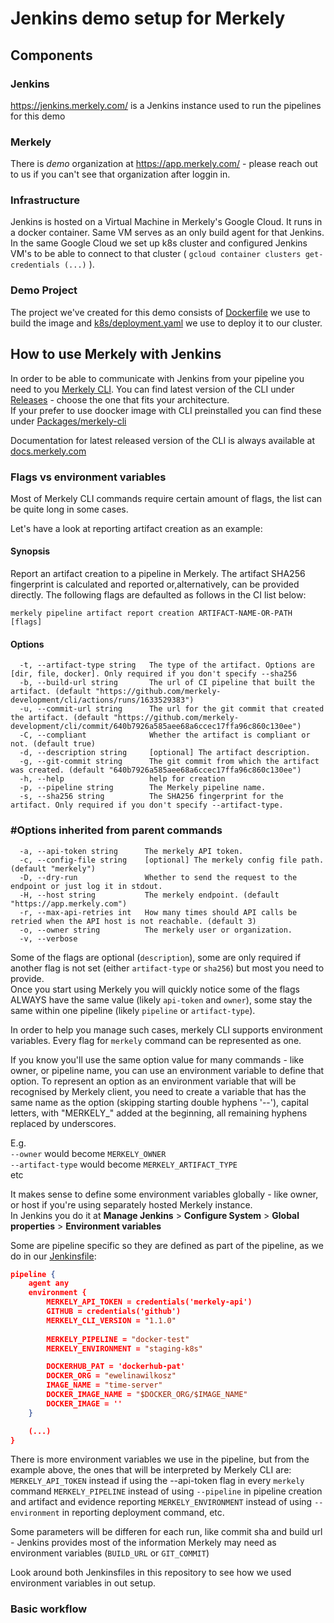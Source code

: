 # Jenkins demo setup for Merkely

## Components

### Jenkins

https://jenkins.merkely.com/ is a Jenkins instance used to run the pipelines for this demo

### Merkely

There is *demo* organization at https://app.merkely.com/ - please reach out to us if you can't see that organization after loggin in.

### Infrastructure

Jenkins is hosted on a Virtual Machine in Merkely's Google Cloud. It runs in a docker container. Same VM serves as an only build agent for that Jenkins.  
In the same Google Cloud we set up k8s cluster and configured Jenkins VM's to be able to connect to that cluster ( `gcloud container clusters get-credentials (...)` ).

### Demo Project

The project we've created for this demo consists of [Dockerfile](Dockerfile) we use to build the image and [k8s/deployment.yaml](k8s/deployment.yaml) we use to deploy it to our cluster.

## How to use Merkely with Jenkins

In order to be able to communicate with Jenkins from your pipeline you need to you [Merkely CLI](https://github.com/merkely-development/cli). You can find latest version of the CLI under [Releases](https://github.com/merkely-development/cli/releases) - choose the one that fits your architecture.  
If your prefer to use doocker image with CLI preinstalled you can find these under [Packages/merkely-cli](https://github.com/orgs/merkely-development/packages/container/package/merkely-cli)

Documentation for latest released version of the CLI is always available at [docs.merkely.com](https://docs.merkely.com/)

### Flags vs environment variables 

Most of Merkely CLI commands require certain amount of flags, the list can be quite long in some cases.  

Let's have a look at reporting artifact creation as an example:

#### Synopsis


   Report an artifact creation to a pipeline in Merkely. 
   The artifact SHA256 fingerprint is calculated and reported 
   or,alternatively, can be provided directly. 
   The following flags are defaulted as follows in the CI list below:

```
merkely pipeline artifact report creation ARTIFACT-NAME-OR-PATH [flags]
```

#### Options

```
  -t, --artifact-type string   The type of the artifact. Options are [dir, file, docker]. Only required if you don't specify --sha256
  -b, --build-url string       The url of CI pipeline that built the artifact. (default "https://github.com/merkely-development/cli/actions/runs/1633529383")
  -u, --commit-url string      The url for the git commit that created the artifact. (default "https://github.com/merkely-development/cli/commit/640b7926a585aee68a6ccec17ffa96c860c130ee")
  -C, --compliant              Whether the artifact is compliant or not. (default true)
  -d, --description string     [optional] The artifact description.
  -g, --git-commit string      The git commit from which the artifact was created. (default "640b7926a585aee68a6ccec17ffa96c860c130ee")
  -h, --help                   help for creation
  -p, --pipeline string        The Merkely pipeline name.
  -s, --sha256 string          The SHA256 fingerprint for the artifact. Only required if you don't specify --artifact-type.
```

### #Options inherited from parent commands

```
  -a, --api-token string      The merkely API token.
  -c, --config-file string    [optional] The merkely config file path. (default "merkely")
  -D, --dry-run               Whether to send the request to the endpoint or just log it in stdout.
  -H, --host string           The merkely endpoint. (default "https://app.merkely.com")
  -r, --max-api-retries int   How many times should API calls be retried when the API host is not reachable. (default 3)
  -o, --owner string          The merkely user or organization.
  -v, --verbose              
```
Some of the flags are optional (`description`), some are only required if another flag is not set (either `artifact-type` or `sha256`) but most you need to provide.  
Once you start using Merkely you will quickly notice some of the flags ALWAYS have the same value (likely `api-token` and `owner`), some stay the same within one pipeline (likely `pipeline` or `artifact-type`).

In order to help you manage such cases, merkely CLI supports environment variables. Every flag for `merkely` command can be represented as one. 

If you know you'll use the same option value for many commands - like owner, or pipeline name, you can use an environment variable to define that option.
To represent an option as an environment variable that will be recognised by Merkely client, you need to create a variable that has the same name as the option (skipping starting double hyphens '--'), capital letters, with "MERKELY_" added at the beginning, all remaining hyphens replaced by underscores.

E.g.  
`--owner` would become `MERKELY_OWNER`  
`--artifact-type` would become `MERKELY_ARTIFACT_TYPE`  
etc

It makes sense to define some environment variables globally - like owner, or host if you're using separately hosted Merkely instance.  
In Jenkins you do it at **Manage Jenkins** > **Configure System** > **Global properties** > **Environment variables** 

Some are pipeline specific so they are defined as part of the pipeline, as we do in our [Jenkinsfile](Jenkinsfile):

```json
pipeline {
    agent any
    environment {
        MERKELY_API_TOKEN = credentials('merkely-api')
        GITHUB = credentials('github')
        MERKELY_CLI_VERSION = "1.1.0"
        
        MERKELY_PIPELINE = "docker-test"
        MERKELY_ENVIRONMENT = "staging-k8s"

        DOCKERHUB_PAT = 'dockerhub-pat'
        DOCKER_ORG = "ewelinawilkosz"
        IMAGE_NAME = "time-server"
        DOCKER_IMAGE_NAME = "$DOCKER_ORG/$IMAGE_NAME"
        DOCKER_IMAGE = ''
    }

    (...)
}
```

There is more environment variables we use in the pipeline, but from the example above, the ones that will be interpreted by Merkely CLI are:  
`MERKELY_API_TOKEN` instead if using the --api-token flag in every `merkely` command
`MERKELY_PIPELINE` instead of using `--pipeline` in pipeline creation and artifact and evidence reporting
`MERKELY_ENVIRONMENT` instead of using `--environment` in reporting deployment command, etc.

Some parameters will be differen for each run, like commit sha and build url - Jenkins provides most of the information Merkely may need as environment variables (`BUILD_URL` or `GIT_COMMIT`)

Look around both Jenkinsfiles in this repository to see how we used environment variables in out setup.

### Basic workflow
